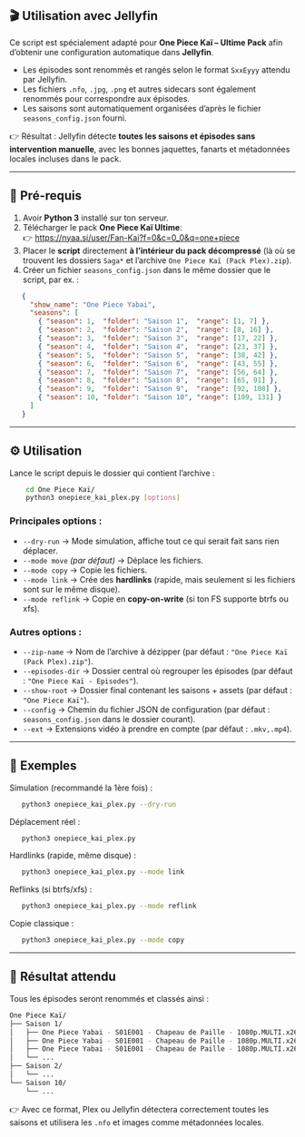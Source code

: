 ## 🎬 Utilisation avec Jellyfin

Ce script est spécialement adapté pour **One Piece Kaï – Ultime Pack** afin d’obtenir une configuration automatique dans **Jellyfin**.  

- Les épisodes sont renommés et rangés selon le format `SxxEyyy` attendu par Jellyfin.  
- Les fichiers `.nfo`, `.jpg`, `.png` et autres sidecars sont également renommés pour correspondre aux épisodes.  
- Les saisons sont automatiquement organisées d’après le fichier `seasons_config.json` fourni.  

👉 Résultat : Jellyfin détecte **toutes les saisons et épisodes sans intervention manuelle**, avec les bonnes jaquettes, fanarts et métadonnées locales incluses dans le pack.

---

## 📂 Pré-requis


1. Avoir **Python 3** installé sur ton serveur.  
2. Télécharger le pack **One Piece Kaï Ultime**:  
   👉 https://nyaa.si/user/Fan-Kai?f=0&c=0_0&q=one+piece
3. Placer le **script** directement **à l’intérieur du pack décompressé** (là où se trouvent les dossiers `Saga*` et l’archive `One Piece Kaï (Pack Plex).zip`).  
4. Créer un fichier `seasons_config.json` dans le même dossier que le script, par ex. :

```json
   {
     "show_name": "One Piece Yabai",
     "seasons": [
       { "season": 1,  "folder": "Saison 1",  "range": [1, 7] },
       { "season": 2,  "folder": "Saison 2",  "range": [8, 16] },
       { "season": 3,  "folder": "Saison 3",  "range": [17, 22] },
       { "season": 4,  "folder": "Saison 4",  "range": [23, 37] },
       { "season": 5,  "folder": "Saison 5",  "range": [38, 42] },
       { "season": 6,  "folder": "Saison 6",  "range": [43, 55] },
       { "season": 7,  "folder": "Saison 7",  "range": [56, 64] },
       { "season": 8,  "folder": "Saison 8",  "range": [65, 91] },
       { "season": 9,  "folder": "Saison 9",  "range": [92, 108] },
       { "season": 10, "folder": "Saison 10", "range": [109, 131] }
     ]
   }
```

---

## ⚙️ Utilisation

Lance le script depuis le dossier qui contient l’archive :  

```bash
    cd One Piece Kaï/
    python3 onepiece_kai_plex.py [options]
```


### Principales options :

- `--dry-run` → Mode simulation, affiche tout ce qui serait fait sans rien déplacer.  
- `--mode move` *(par défaut)* → Déplace les fichiers.  
- `--mode copy` → Copie les fichiers.  
- `--mode link` → Crée des **hardlinks** (rapide, mais seulement si les fichiers sont sur le même disque).  
- `--mode reflink` → Copie en **copy-on-write** (si ton FS supporte btrfs ou xfs).  

### Autres options :

- `--zip-name` → Nom de l’archive à dézipper (par défaut : `"One Piece Kaï (Pack Plex).zip"`).  
- `--episodes-dir` → Dossier central où regrouper les épisodes (par défaut : `"One Piece Kaï - Episodes"`).  
- `--show-root` → Dossier final contenant les saisons + assets (par défaut : `"One Piece Kaï"`).  
- `--config` → Chemin du fichier JSON de configuration (par défaut : `seasons_config.json` dans le dossier courant).  
- `--ext` → Extensions vidéo à prendre en compte (par défaut : `.mkv,.mp4`).  

---

## 🚀 Exemples

Simulation (recommandé la 1ère fois) :  

```bash
   python3 onepiece_kai_plex.py --dry-run
```

Déplacement réel :  

```bash
   python3 onepiece_kai_plex.py
```

Hardlinks (rapide, même disque) :  

```bash
   python3 onepiece_kai_plex.py --mode link
```

Reflinks (si btrfs/xfs) :  

```bash
   python3 onepiece_kai_plex.py --mode reflink
```

Copie classique :  

```bash
   python3 onepiece_kai_plex.py --mode copy
```

---

## 📑 Résultat attendu

Tous les épisodes seront renommés et classés ainsi :

```bash
One Piece Kaï/
├── Saison 1/
│   ├── One Piece Yabai - S01E001 - Chapeau de Paille - 1080p.MULTI.x264 [Mixouille].mkv
│   ├── One Piece Yabai - S01E001 - Chapeau de Paille - 1080p.MULTI.x264 [Mixouille].nfo
│   ├── One Piece Yabai - S01E001 - Chapeau de Paille - 1080p.MULTI.x264 [Mixouille]-thumb.png
│   └── ...
├── Saison 2/
│   └── ...
└── Saison 10/
    └── ...

```

👉 Avec ce format, Plex ou Jellyfin détectera correctement toutes les saisons et utilisera les `.nfo` et images comme métadonnées locales.
